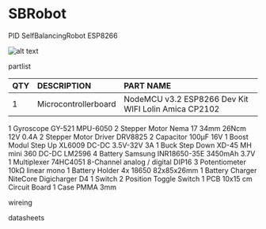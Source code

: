 # SBRobot
PID SelfBalancingRobot ESP8266

![alt text](https://abload.de/img/selfbalancingrobothd_vqkew.jpg)

partlist

|QTY|	DESCRIPTION	|PART NAME|
| :---   | :---   | :---   |
|1|Microcontrollerboard|	NodeMCU v3.2 ESP8266 Dev Kit WIFI Lolin Amica CP2102|
1	Gyroscope	GY-521 MPU-6050
2	Stepper Motor	Nema 17 34mm 26Ncm 12V 0.4A
2	Stepper Motor Driver	DRV8825
2	Capacitor	100µF 16V
1	Boost Modul Step Up	XL6009 DC-DC 3.5V-32V 3A
1	Buck Step Down	XD-45 MH mini 360 DC-DC LM2596
4	Battery	Samsung INR18650-35E  3450mAh 3.7V
1	Multiplexer	74HC4051 8-Channel analog / digital DIP16
3	Potentiometer	10kΩ linear mono
1	Battery Holder	4x 18650 82x85x26mm
1	Battery Charger	NiteCore Digicharger D4
1	Switch	2 Position Toggle Switch
1	PCB	10x15 cm Circuit Board
1	Case	PMMA 3mm


wireing

datasheets
